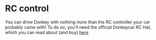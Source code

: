 # RC control
You can drive Donkey with nothing more than the RC controller your car probably came with! To do so, you'll need the official Donkeycar RC Hat, which you can read about (and buy) [here](https://www.diyrobocars.com/2024/12/22/using-the-rc-hat/)
